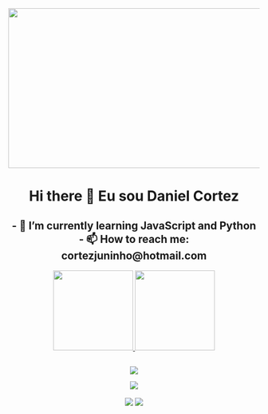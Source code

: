 <div align="center"> <a href="https://www.instagram.com/cortez___daniel/" target="_blank"><img width="800px" height="320px" "align= "center" src="https://media3.giphy.com/media/ZkUMyzW7Q7quI/giphy.gif?cid=790b7611c777914a92155ace3b1eae9710233649548fedf6&rid=giphy.gif&ct=g" target="_blank"></a> </div>

<h1 align="center"> Hi there 👋 Eu sou Daniel Cortez </h1>

<h2 align="center"> - 🌱 I’m currently learning JavaScript and Python <br>
  - 📫 How to reach me: cortezjuninho@hotmail.com </h2>


<div align="center">
  <a href="https://github.com/Corttezz">
  <img height="160em" src="https://github-readme-stats.vercel.app/api?username=corttezz&show_icons=true&theme=merko&include_all_commits=true&count_private=true"/>
  <img height="160em" src="https://github-readme-stats.vercel.app/api/top-langs/?username=corttezz&layout=compact&langs_count=7&theme=merko"/>
</div>

##


<div align= "center" style="display: inline_block">

  <a href="https://www.instagram.com/cortez___daniel/" target="_blank"><img align= "center" src="https://img.shields.io/badge/-Instagram-%23E4405F?style=for-the-badge&logo=instagram&logoColor=white" target="_blank"></a>
 	
 <a href="https://discordapp.com/users/cortez#4386" target="_blank"><img align= "center" src="https://img.shields.io/badge/Discord-7289DA?style=for-the-badge&logo=discord&logoColor=white" target="_blank"></a> 
 
  <a href = "mailto:danielcortezdev@gmail.com"><img align= "center" src="https://img.shields.io/badge/-Gmail-%23333?style=for-the-badge&logo=gmail&logoColor=white" target="_blank"></a>
  <a href="https://www.linkedin.com/in/daniel-cortez-borges-j%C3%BAnior-4b5b61243/"><img align= "center" src="https://img.shields.io/badge/-LinkedIn-%230077B5?style=for-the-badge&logo=linkedin&logoColor=white" target="_blank"></a> 

</div>

